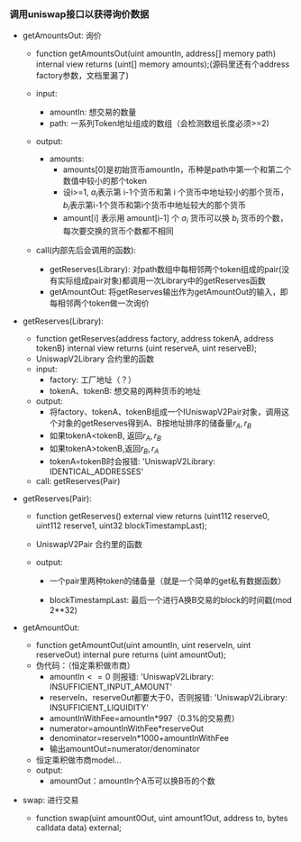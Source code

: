 ### 调用uniswap接口以获得询价数据

* getAmountsOut: 询价

  * function getAmountsOut(uint amountIn, address[] memory path) internal view returns (uint[] memory amounts);(源码里还有个address factory参数，文档里漏了)

  * input:
    * amountIn: 想交易的数量
    * path: 一系列Token地址组成的数组（会检测数组长度必须>=2)
  * output:
    * amounts: 
      * amounts[0]是初始货币amountIn，币种是path中第一个和第二个数值中较小的那个token
      * 设i>=1, $a_i$表示第 i-1个货币和第 i 个货币中地址较小的那个货币，$b_i$表示第i-1个货币和第i个货币中地址较大的那个货币
      * amount[i] 表示用 amount[i-1] 个 $a_i$ 货币可以换 $b_i$ 货币的个数，每次要交换的货币个数都不相同
  * call(内部先后会调用的函数):
    * getReserves(Library): 对path数组中每相邻两个token组成的pair(没有实际组成pair对象)都调用一次Library中的getReserves函数
    * getAmountOut: 将getReserves输出作为getAmountOut的输入，即每相邻两个token做一次询价

* getReserves(Library):

  * function getReserves(address factory, address tokenA, address tokenB) internal view returns (uint reserveA, uint reserveB);
  * UniswapV2Library 合约里的函数
  * input:
    * factory: 工厂地址（？）
    * tokenA、tokenB: 想交易的两种货币的地址
  * output: 
    * 将factory、tokenA、tokenB组成一个IUniswapV2Pair对象，调用这个对象的getReserves得到A、B按地址排序的储备量$r_A,r_B$
    * 如果tokenA<tokenB, 返回$r_A,r_B$
    * 如果tokenA>tokenB,返回$r_B,r_A$
    * tokenA=tokenB时会报错: 'UniswapV2Library: IDENTICAL_ADDRESSES'
  * call: getReserves(Pair)

* getReserves(Pair):

  * function getReserves() external view returns (uint112 reserve0, uint112 reserve1, uint32 blockTimestampLast);

  * UniswapV2Pair 合约里的函数

  * output:

    * 一个pair里两种token的储备量（就是一个简单的get私有数据函数）

    * blockTimestampLast: 最后一个进行A换B交易的block的时间戳(mod 2**32)

* getAmountOut:

  * function getAmountOut(uint amountIn, uint reserveIn, uint reserveOut) internal pure returns (uint amountOut);
  * 伪代码：（恒定乘积做市商）
    * amountIn$<=0$ 则报错: 'UniswapV2Library: INSUFFICIENT_INPUT_AMOUNT'
    * reserveIn、reserveOut都要大于0，否则报错: 'UniswapV2Library: INSUFFICIENT_LIQUIDITY'
    * amountInWithFee=amountIn*997（0.3%的交易费）
    * numerator=amountInWithFee*reserveOut
    * denominator=reserveIn*1000+amountInWithFee
    * 输出amountOut=numerator/denominator
  * 恒定乘积做市商model…
  * output: 
    * amountOut：amountIn个A币可以换B币的个数

* swap: 进行交易
  * function swap(uint amount0Out, uint amount1Out, address to, bytes calldata data) external;

